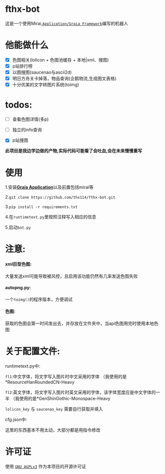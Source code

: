 # fthx-bot

这是一个使用Mirai,[`Application/Graia Framework`](https://github.com/GraiaProject/Application)编写的机器人


# 他能做什么

+ [x] 色图相关(lolicon + 色图池缓存 + 本地|xml、搜图) 
+ [x] p站排行榜
+ [x] 以图搜图(saucenao与ascii2d)
+ [x] 明日方舟关卡掉落，物品查询(企鹅物流,生成图文表格)
+ [x] 十分优美的文字转图片系统(toimg)

# todos:

+ [ ] 查看色图详情(多p)
+ [ ] 独立的info查询
+ [x] p站搜图


**此项目是我边学边做的产物,实际代码可能看了会吐血,会在未来慢慢重写**

# 使用

  1.安装[**Graia Application**](https://github.com/GraiaProject/Application)以及前置包括mirai等

  2.`git clone https://github.com/thx114/fthx-bot.git`

  3.`pip install -r requirements.txt`
  
  4.在`runtimetext.py`里按照注释写入相应的信息
 
  5.启动`bot.py`
  
# 注意:
#### xml巨型色图:  
 大量发送xml可能导致被风控，且启用该功能仍然有几率发送色图失败
 
#### autopng.py:  
 一个`toimg()`的程序版本，方便调试
 
#### 色图:
 获取的色图会第一时间发出去，并存放在文件夹中，当api色图用完时使用本地色图
 
# 关于配置文件:

runtimetext.py中:

  `fl1`:中文字体，将文字写入图片时中文采用的字体 （我使用的是*ResourceHanRoundedCN-Heavy

  `fl2`:英文字体，将文字写入图片时英文采用的字体，该字体宽度应是中文字体的一半 （我使用的是*GenShinGothic-Monospace-Heavy
  
  `lolicon_key` 与 `saucenao_key` 需要自行获取并填入

cfg.json中:

  这里的东西基本不用太动，大部分都是用指令修改
  
 
# 许可证

使用 [`GNU AGPLv3`](https://choosealicense.com/licenses/agpl-3.0/) 作为本项目的开源许可证
